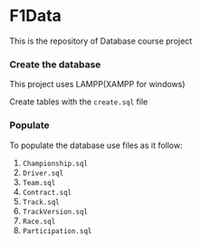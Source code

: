 # F1Data

This is the repository of Database course project

### Create the database

This project uses LAMPP(XAMPP for windows)

Create tables with the `create.sql` file

### Populate

To populate the database use files as it follow:

1.  `Championship.sql`
2.  `Driver.sql`
3.  `Team.sql`
4.  `Contract.sql`
5.  `Track.sql`
6.  `TrackVersion.sql`
7.  `Race.sql`
8.  `Participation.sql`
